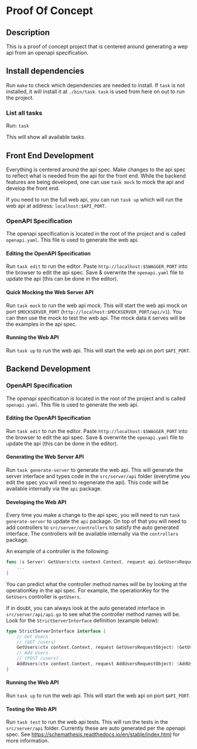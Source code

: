 # Proof Of Concept

## Description
This is a proof of concept project that is centered around generating a wep api from an openapi specification.

## Install dependencies
Run `make` to check which dependencies are needed to install. If `task` is not installed, it will install it at `./bin/task`. `task` is used from here on out to run the project.

### List all tasks
Run: `task`

This will show all available tasks.

## Front End Development

Everything is centered around the api spec. Make changes to the api spec to reflect what is needed from the api for the front end. While the backend features are being developed, one can use `task mock` to mock the api and develop the front end.

If you need to run the full web api, you can run `task up` which will run the web api at address: `localhost:$API_PORT`.

### OpenAPI Specification
The openapi specification is located in the root of the project and is called `openapi.yaml`. This file is used to generate the web api.

#### Editing the OpenAPI Specification
Run `task edit` to run the editor. Paste `http://localhost:$SWAGGER_PORT` into the browser to edit the api spec. Save & overwrite the `openapi.yaml` file to update the api (this can be done in the editor).

#### Quick Mocking the Web Server API
Run `task mock` to run the web api mock. This will start the web api mock on port `$MOCKSERVER_PORT` (`http://localhost:$MOCKSERVER_PORT/api/v1`). You can then use the mock to test the web api. The mock data it serves will be the examples in the api spec.

#### Running the Web API
Run `task up` to run the web api. This will start the web api on port `$API_PORT`.

## Backend Development

### OpenAPI Specification
The openapi specification is located in the root of the project and is called `openapi.yaml`. This file is used to generate the web api.

#### Editing the OpenAPI Specification
Run `task edit` to run the editor. Paste `http://localhost:$SWAGGER_PORT` into the browser to edit the api spec. Save & overwrite the `openapi.yaml` file to update the api (this can be done in the editor).

#### Generating the Web Server API
Run `task generate-server` to generate the web api. This will generate the server interface and types code in the `src/server/api` folder (everytime you edit the spec you will need to regenerate the api). This code will be available internally via the `api` package. 

#### Developing the Web API
Every time you make a change to the api spec, you will need to run `task generate-server` to update the `api` package. On top of that you will need to add controllers to `src/server/controllers` to satisfy the auto generated interface. The controllers will be available internally via the `controllers` package.

An example of a controller is the following:
```go
func (s Server) GetUsers(ctx context.Context, request api.GetUsersRequestObject) (api.GetUsersResponseObject, error) {
    ...
}
```

You can predict what the controller method names will be by looking at the operationKey in the api spec. For example, the operationKey for the `GetUsers` controller is `getUsers`.

If in doubt, you can always look at the auto generated interface in `src/server/api/api.go` to see what the controller method names will be.
Look for the `StrictServerInterface` definition (example below):

```go
type StrictServerInterface interface {
	// Get Users
	// (GET /users)
	GetUsers(ctx context.Context, request GetUsersRequestObject) (GetUsersResponseObject, error)
	// Add Users
	// (POST /users)
	AddUsers(ctx context.Context, request AddUsersRequestObject) (AddUsersResponseObject, error)
}
```

#### Running the Web API
Run `task up` to run the web api. This will start the web api on port `$API_PORT`.

#### Testing the Web API
Run `task test` to run the web api tests. This will run the tests in the `src/server/api` folder.
Currently these are auto generated per the openapi spec. See https://schemathesis.readthedocs.io/en/stable/index.html for more information.
